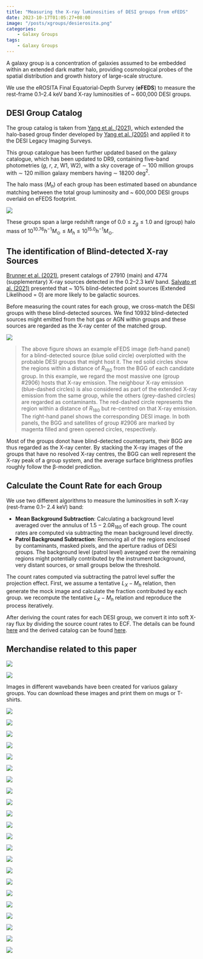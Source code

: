 ```yaml
---
title: "Measuring the X-ray luminosities of DESI groups from eFEDS"
date: 2023-10-17T01:05:27+08:00
image: "/posts/xgroups/desierosita.png"
categories:
    - Galaxy Groups
tags:
    - Galaxy Groups
---
```


A galaxy group is a concentration of galaxies assumed to be embedded within an extended dark matter halo, providing cosmological probes of the spatial distribution and growth history of large-scale structure.

We use the eROSITA Final Equatorial-Depth Survey (**eFEDS**) to measure the rest-frame 0.1–2.4 keV band X-ray luminosities of ~ 600,000 DESI groups.

## DESI Group Catalog

The group catalog is taken from [Yang et al. (2021)](https://iopscience.iop.org/article/10.3847/1538-4357/abddb2), which extended the halo-based group finder developed by [Yang et al. (2005)](http://dx.doi.org/10.1111/j.1365-2966.2005.08560.x) and applied it to the DESI Legacy Imaging Surveys.

This group catalogue has been further updated based on the galaxy catalogue, which has been updated to DR9, containing five-band photometries ($g$, $r$, $z$, W1, W2), with a sky coverage of ∼ 100 million groups with ∼ 120 million galaxy members having ∼ 18200 deg$^2$.

The halo mass ($M_h$) of each group has been estimated based on abundance matching between the total group luminosity and ~ 600,000 DESI groups overlaid on eFEDS footprint.

![](/posts/xgroups/basicstat.png)

These groups span a large redshift range of $0.0 \le z_g \le 1.0$ and (group) halo mass of $10^{10.76}h^{-1}M_\odot \le M_h \le 10^{15.0}h^{-1}M_\odot$.


## The identification of Blind-detected X-ray Sources

[Brunner et al. (2021)](https://iopscience.iop.org/article/10.3847/1538-4357/abddb2), present catalogs of 27910 (main) and 4774 (supplementary) X-ray sources detected in the 0.2–2.3 keV band. [Salvato et al. (2021)](https://www.aanda.org/articles/aa/abs/2022/05/aa41631-21/aa41631-21.html) presented that ~ 10% blind-detected point sources (Extended Likelihood = 0) are more likely to be galactic sources.

Before measuring the count rates for each group, we cross-match the DESI groups with these blind-detected sources. We find 10932 blind-detected sources might emitted from the hot gas or AGN within groups and these sources are regarded as the X-ray center of the matched group.

![](/posts/xgroups/2906.png)

> The above figure shows an example eFEDS image (left-hand panel) for a blind-detected source (blue solid circle) overplotted with the probable DESI groups that might host it. The red solid circles show the regions within a distance of $R_{180}$ from the BGG of each candidate group. In this example, we regard the most massive one (group #2906) hosts that X-ray emission. The neighbour X-ray emission (blue-dashed circles) is also considered as part of the extended X-ray emission from the same group, while the others (grey-dashed circles) are regarded as contaminants. The red-dashed circle represents the region within a distance of $R_{180}$ but re-centred on that X-ray emission. The right-hand panel shows the corresponding DESI image. In both panels, the BGG and satellites of group #2906 are marked by magenta filled and green opened circles, respectively.

Most of the groups donot have blind-detected counterparts, their BGG are thus regarded as the X-ray center. By stacking the X-ray images of the groups that have no resolved X-ray centres, the BGG can well represent the X-ray peak of a group system, and the average surface brightness profiles roughly follow the β-model prediction.


## Calculate the Count Rate for each Group

We use two different algorithms to measure the luminosities in soft X-ray (rest-frame 0.1– 2.4 keV) band:

- **Mean Background Subtraction**: Calculating a background level averaged over the annulus of $1.5 - 2.0R_{180}$ of each group. The count rates are computed via subtracting the mean background level directly.
- **Patrol Background Subtraction**: Removing all of the regions enclosed by contaminants, masked pixels, and the aperture radius of DESI groups. The background level (patrol level) averaged over the remaining regions might potentially contributed by the instrument background, very distant sources, or small groups below the threshold. 

The count rates computed via subtracting the patrol level suffer the projection effect. First, we assume a tentative $L_{X} − M_{h}$ relation, then generate the mock image and calculate the fraction contributed by each group. we recompute the tentative $L_{X} − M_{h}$ relation and reproduce the process iteratively.

After deriving the count rates for each DESI group, we convert it into soft X-ray flux by dividing the source count rates to ECF. The details can be found [here](https://ui.adsabs.harvard.edu/abs/2023MNRAS.523.4909Z/abstract) and the derived catalog can be found [here](https://github.com/Al-YL/XLumsForDESIGroups/tree/main/DR9Y1_zbd).


## Merchandise related to this paper

![](/posts/xgroups/mug.jpg)

![](/posts/xgroups/tshirt.jpg)


Images in different wavebands have been created for variuos galaxy groups. You can download these images and print them on mugs or T-shirts.

![](/posts/xgroups/ima/158.png)

![](/posts/xgroups/ima/300.png)

![](/posts/xgroups/ima/442.png)

![](/posts/xgroups/ima/461.png)

![](/posts/xgroups/ima/545.png)

![](/posts/xgroups/ima/604.png)

![](/posts/xgroups/ima/829.png)

![](/posts/xgroups/ima/977.png)

![](/posts/xgroups/ima/1052.png)

![](/posts/xgroups/ima/1255.png)

![](/posts/xgroups/ima/1407.png)

![](/posts/xgroups/ima/1620.png)

![](/posts/xgroups/ima/1774.png)

![](/posts/xgroups/ima/1996.png)

![](/posts/xgroups/ima/2302.png)

![](/posts/xgroups/ima/2531.png)

![](/posts/xgroups/ima/2623.png)

![](/posts/xgroups/ima/2704.png)

![](/posts/xgroups/ima/2881.png)

![](/posts/xgroups/ima/2906.png)

![](/posts/xgroups/ima/3153.png)

![](/posts/xgroups/ima/3263.png)

